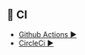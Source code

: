 ## :green_heart: CI

* [Github Actions :arrow_forward:](Github_Actions_docker_tests.md)
* [CircleCi :arrow_forward:](CircleCi.md)